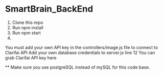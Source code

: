 # SmartBrain_BackEnd

1. Clone this repo
2. Run npm install
3. Run npm start
4. 
You must add your own API key in the controllers/image.js file to connect to Clarifai API
Add your own database credentials to server.js line 12
You can grab Clarifai API key here

** Make sure you use postgreSQL instead of mySQL for this code base.
